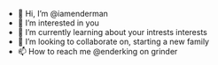 - 👋 Hi, I’m @iamenderman
- 👀 I’m interested in you
- 🌱 I’m currently learning about your intrests interests
- 💞️ I’m looking to collaborate on, starting a new family
- 📫 How to reach me @enderking on grinder

<!---
iamenderman/iamenderman is a ✨ special ✨ repository because its `README.md` (this file) appears on your GitHub profile.
You can click the Preview link to take a look at your changes.
--->
